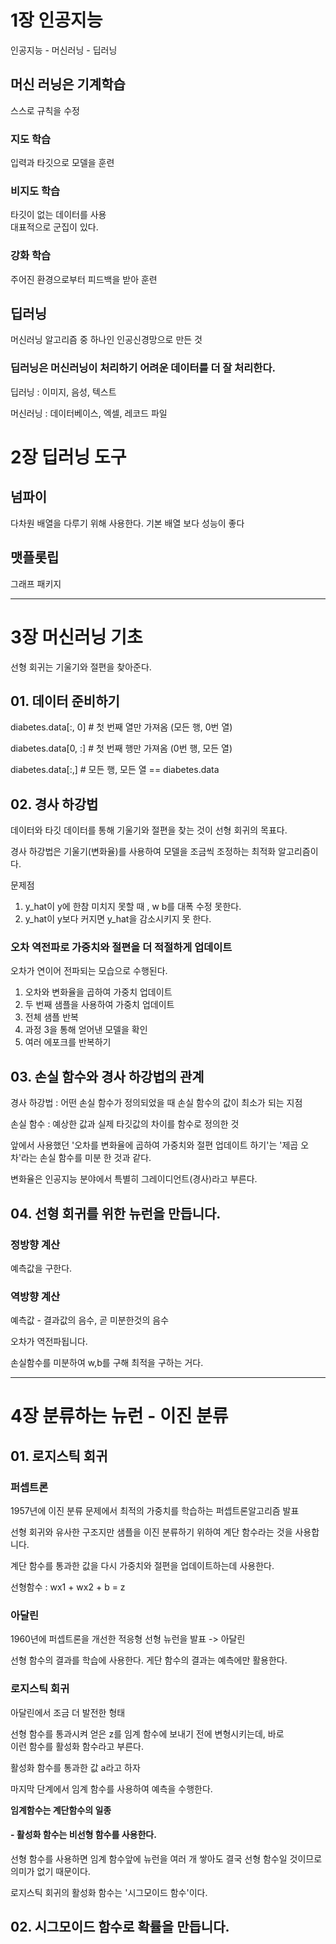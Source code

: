 # 1장 인공지능
인공지능 - 머신러닝 - 딥러닝

## 머신 러닝은 기계학습
스스로 규칙을 수정

### 지도 학습
입력과 타깃으로 모델을 훈련

### 비지도 학습
타깃이 없는 데이터를 사용<br>
대표적으로 군집이 있다.

### 강화 학습
주어진 환경으로부터 피드백을 받아 훈련

## 딥러닝
머신러닝 알고리즘 중 하나인 인공신경망으로 만든 것

### 딥러닝은 머신러닝이 처리하기 어려운 데이터를 더 잘 처리한다.

딥러닝 : 이미지, 음성, 텍스트

머신러닝 : 데이터베이스, 엑셀, 레코드 파일

# 2장 딥러닝 도구
## 넘파이
다차원 배열을 다루기 위해 사용한다. 기본 배열 보다 성능이 좋다
## 맷플롯립
그래프 패키지

---

# 3장 머신러닝 기초
선형 회귀는 기울기와 절편을 찾아준다.

## 01. 데이터 준비하기

diabetes.data[:, 0]    # 첫 번째 열만 가져옴 (모든 행, 0번 열)

diabetes.data[0, :]    # 첫 번째 행만 가져옴 (0번 행, 모든 열)

diabetes.data[:,]      # 모든 행, 모든 열 == diabetes.data

## 02. 경사 하강법
데이터와 타깃 데이터를 통해 기울기와 절편을 찾는 것이 선형 회귀의 목표다.

경사 하강법은 기울기(변화율)를 사용하여 모델을 조금씩 조정하는 최적화 알고리즘이다.

문제점
1. y_hat이 y에 한참 미치지 못할 때 , w b를 대폭 수정 못한다.
2. y_hat이 y보다 커지면 y_hat을 감소시키지 못 한다.

### 오차 역전파로 가중치와 절편을 더 적절하게 업데이트
오차가 연이어 전파되는 모습으로 수행된다.

1. 오차와 변화율을 곱하여 가중치 업데이트
2. 두 번째 샘플을 사용하여 가중치 업데이트
3. 전체 샘플 반복
4. 과정 3을 통해 얻어낸 모델을 확인
5. 여러 에포크를 반복하기

## 03. 손실 함수와 경사 하강법의 관계
경사 하강법 : 어떤 손실 함수가 정의되었을 때 손실 함수의 값이 최소가 되는 지점

손실 함수 : 예상한 값과 실제 타깃값의 차이를 함수로 정의한 것

앞에서 사용했던 '오차를 변화율에 곱하여 가중치와 절편 업데이트 하기'는 '제곱 오차'라는 손실 함수를 미분
한 것과 같다.

변화율은 인공지능 분야에서 특별히 그레이디언트(경사)라고 부른다.

## 04. 선형 회귀를 위한 뉴런을 만듭니다.
### 정방향 계산
예측값을 구한다.
### 역방향 계산
예측값 - 결과값의 음수, 곧 미분한것의 음수

오차가 역전파됩니다.

손실함수를 미분하여 w,b를 구해 최적을 구하는 거다.

---

# 4장 분류하는 뉴런 - 이진 분류

## 01. 로지스틱 회귀
### 퍼셉트론
1957년에 이진 분류 문제에서 최적의 가중치를 학습하는 퍼셉트론알고리즘 발표

선형 회귀와 유사한 구조지만 샘플을 이진 분류하기 위하여 계단 함수라는 것을 사용합니다.

계단 함수를 통과한 값을 다시 가중치와 절편을 업데이트하는데 사용한다.

선형함수 : wx1 + wx2 + b = z

### 아달린
1960년에 퍼셉트론을 개선한 적응형 선형 뉴런을 발표 -> 아달린

선형 함수의 결과를 학습에 사용한다. 게단 함수의 결과는 예측에만 활용한다.

### 로지스틱 회귀
아달린에서 조금 더 발전한 형태

선형 함수를 통과시켜 얻은 z를 임계 함수에 보내기 전에 변형시키는데, 바로 <br>
이런 함수를 활성화 함수라고 부른다.

활성화 함수를 통과한 값 a라고 하자

마지막 단계에서 임계 함수를 사용하여 예측을 수행한다.

**임계함수는 계단함수의 일종**

#### - 활성화 함수는 비선형 함수를 사용한다.
선형 함수를 사용하면 임계 함수앞에 뉴런을 여러 개 쌓아도 결국 선형 함수일 것이므로 의미가 없기 때문이다.

로지스틱 회귀의 활성화 함수는 '시그모이드 함수'이다.

## 02. 시그모이드 함수로 확률을 만듭니다.
